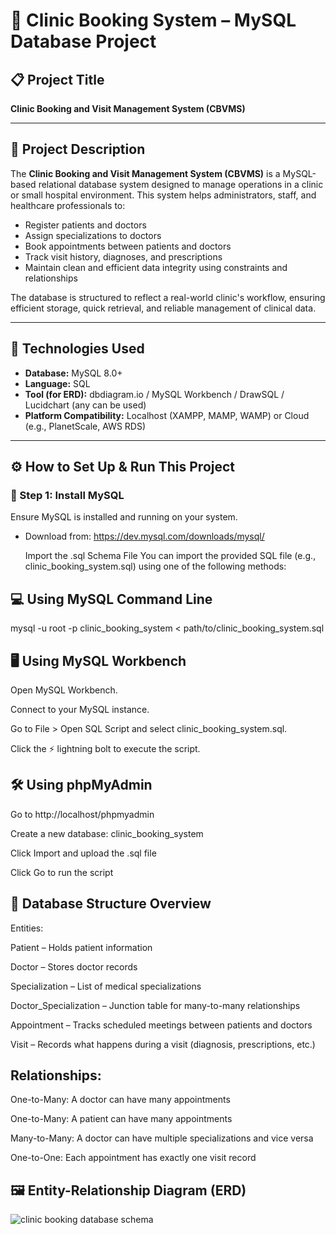 # 🏥 Clinic Booking System – MySQL Database Project

## 📋 Project Title
**Clinic Booking and Visit Management System (CBVMS)**

---

## 📌 Project Description

The **Clinic Booking and Visit Management System (CBVMS)** is a MySQL-based relational database system designed to manage operations in a clinic or small hospital environment. This system helps administrators, staff, and healthcare professionals to:

- Register patients and doctors
- Assign specializations to doctors
- Book appointments between patients and doctors
- Track visit history, diagnoses, and prescriptions
- Maintain clean and efficient data integrity using constraints and relationships

The database is structured to reflect a real-world clinic's workflow, ensuring efficient storage, quick retrieval, and reliable management of clinical data.

---

## 🧰 Technologies Used

- **Database:** MySQL 8.0+
- **Language:** SQL
- **Tool (for ERD):** dbdiagram.io / MySQL Workbench / DrawSQL / Lucidchart (any can be used)
- **Platform Compatibility:** Localhost (XAMPP, MAMP, WAMP) or Cloud (e.g., PlanetScale, AWS RDS)

---

## ⚙️ How to Set Up & Run This Project

### 🔸 Step 1: Install MySQL
Ensure MySQL is installed and running on your system.

- Download from: https://dev.mysql.com/downloads/mysql/

  Import the .sql Schema File
You can import the provided SQL file (e.g., clinic_booking_system.sql) using one of the following methods:

## 💻 Using MySQL Command Line

mysql -u root -p clinic_booking_system < path/to/clinic_booking_system.sql

## 🖥️ Using MySQL Workbench

Open MySQL Workbench.

Connect to your MySQL instance.

Go to File > Open SQL Script and select clinic_booking_system.sql.

Click the ⚡ lightning bolt to execute the script.

## 🛠️ Using phpMyAdmin

Go to http://localhost/phpmyadmin

Create a new database: clinic_booking_system

Click Import and upload the .sql file

Click Go to run the script

## 🧠 Database Structure Overview

Entities:

Patient – Holds patient information

Doctor – Stores doctor records

Specialization – List of medical specializations

Doctor_Specialization – Junction table for many-to-many relationships

Appointment – Tracks scheduled meetings between patients and doctors

Visit – Records what happens during a visit (diagnosis, prescriptions, etc.)

## Relationships:

One-to-Many: A doctor can have many appointments

One-to-Many: A patient can have many appointments

Many-to-Many: A doctor can have multiple specializations and vice versa

One-to-One: Each appointment has exactly one visit record

## 🖼️ Entity-Relationship Diagram (ERD)
![clinic booking database schema](https://github.com/user-attachments/assets/afba12bb-a6fd-4d4c-ad69-94285e6c45a9)

